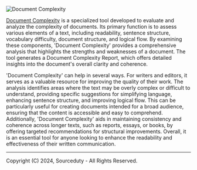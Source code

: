 ![Document Complexity](https://github.com/sourceduty/Document_Complexity/assets/123030236/5d8f00ad-da13-4242-b9d7-c29c4fadf905)

[Document Complexity](https://chatgpt.com/g/g-72syR45Tk-document-complexity) is a specialized tool developed to evaluate and analyze the complexity of documents. Its primary function is to assess various elements of a text, including readability, sentence structure, vocabulary difficulty, document structure, and logical flow. By examining these components, 'Document Complexity' provides a comprehensive analysis that highlights the strengths and weaknesses of a document. The tool generates a Document Complexity Report, which offers detailed insights into the document's overall clarity and coherence.

'Document Complexity' can help in several ways. For writers and editors, it serves as a valuable resource for improving the quality of their work. The analysis identifies areas where the text may be overly complex or difficult to understand, providing specific suggestions for simplifying language, enhancing sentence structure, and improving logical flow. This can be particularly useful for creating documents intended for a broad audience, ensuring that the content is accessible and easy to comprehend. Additionally, 'Document Complexity' aids in maintaining consistency and coherence across longer texts, such as reports, essays, or books, by offering targeted recommendations for structural improvements. Overall, it is an essential tool for anyone looking to enhance the readability and effectiveness of their written communication.

***
Copyright (C) 2024, Sourceduty - All Rights Reserved.
